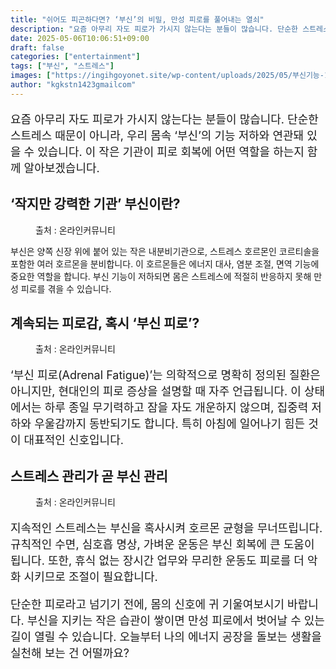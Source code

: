 ```yaml
---
title: "쉬어도 피곤하다면? ‘부신’의 비밀, 만성 피로를 풀어내는 열쇠"
description: "요즘 아무리 자도 피로가 가시지 않는다는 분들이 많습니다. 단순한 스트레스 때문이 아니라, 우리 몸속 ‘부신’의 기능 저하와 연관돼 있을 수 있습니다. 이 작은 기관이 피로 회복에 어떤 역할을 하는지 함께 알아보겠습니다."
date: 2025-05-06T10:06:51+09:00
draft: false
categories: ["entertainment"]
tags: ["부신", "스트레스"]
images: ["https://ingihgoyonet.site/wp-content/uploads/2025/05/부신기능-1024x683.jpg", "https://ingihgoyonet.site/wp-content/uploads/2025/05/부신-1024x683.jpg", "https://ingihgoyonet.site/wp-content/uploads/2025/05/스트레스-2-1-1024x683.jpg"]
author: "kgkstn1423gmailcom"
---
```


<p style="font-size:18px">요즘 아무리 자도 피로가 가시지 않는다는 분들이 많습니다. 단순한 스트레스 때문이 아니라, 우리 몸속 ‘부신’의 기능 저하와 연관돼 있을 수 있습니다. 이 작은 기관이 피로 회복에 어떤 역할을 하는지 함께 알아보겠습니다.</p> <h2 >‘작지만 강력한 기관’ 부신이란?</h2> <figure ><img src="https://ingihgoyonet.site/wp-content/uploads/2025/05/부신기능-1024x683.jpg" alt="" style="aspect-ratio:16/9;object-fit:cover"/><figcaption >출처 : 온라인커뮤니티</figcaption></figure> <p>부신은 양쪽 신장 위에 붙어 있는 작은 내분비기관으로, 스트레스 호르몬인 코르티솔을 포함한 여러 호르몬을 분비합니다. 이 호르몬들은 에너지 대사, 염분 조절, 면역 기능에 중요한 역할을 합니다. 부신 기능이 저하되면 몸은 스트레스에 적절히 반응하지 못해 만성 피로를 겪을 수 있습니다.</p> <h2 >계속되는 피로감, 혹시 ‘부신 피로’?</h2> <figure ><img src="https://ingihgoyonet.site/wp-content/uploads/2025/05/부신-1024x683.jpg" alt="" style="aspect-ratio:16/9;object-fit:cover"/><figcaption >출처 : 온라인커뮤니티</figcaption></figure> <p style="font-size:18px">‘부신 피로(Adrenal Fatigue)’는 의학적으로 명확히 정의된 질환은 아니지만, 현대인의 피로 증상을 설명할 때 자주 언급됩니다. 이 상태에서는 하루 종일 무기력하고 잠을 자도 개운하지 않으며, 집중력 저하와 우울감까지 동반되기도 합니다. 특히 아침에 일어나기 힘든 것이 대표적인 신호입니다.</p> <h2 >스트레스 관리가 곧 부신 관리</h2> <figure ><img src="https://ingihgoyonet.site/wp-content/uploads/2025/05/스트레스-2-1-1024x683.jpg" alt="" style="aspect-ratio:16/9;object-fit:cover"/><figcaption >출처 : 온라인커뮤니티</figcaption></figure> <p style="font-size:18px">지속적인 스트레스는 부신을 혹사시켜 호르몬 균형을 무너뜨립니다. 규칙적인 수면, 심호흡 명상, 가벼운 운동은 부신 회복에 큰 도움이 됩니다. 또한, 휴식 없는 장시간 업무와 무리한 운동도 피로를 더 악화 시키므로 조절이 필요합니다.</p> <p style="font-size:18px">단순한 피로라고 넘기기 전에, 몸의 신호에 귀 기울여보시기 바랍니다. 부신을 지키는 작은 습관이 쌓이면 만성 피로에서 벗어날 수 있는 길이 열릴 수 있습니다. 오늘부터 나의 에너지 공장을 돌보는 생활을 실천해 보는 건 어떨까요?</p>
